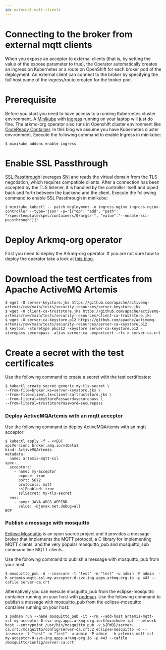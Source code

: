 ```yaml
---
id: external-mqtt-clients
---
```


# Connecting to the broker from external mqtt clients

When you expose an acceptor to external clients (that is, by setting the value of the expose parameter to true), the Operator automatically creates an ingress on Kubernetes or a route on OpenShift for each broker pod of the deployment. An external client can connect to the broker by specifying the full host name of the ingress/route created for the broker pod.

# Prerequisite
Before you start you need to have access to a running Kubernetes cluster environment. A [Minikube](https://minikube.sigs.k8s.io/docs/start/) with [Ingress](https://kubernetes.io/docs/tasks/access-application-cluster/ingress-minikube/) running on your laptop will just do fine. The arkmq-org operator also runs in Openshift cluster environment like [CodeReady Container](https://developers.redhat.com/products/codeready-containers/overview). In this blog we assume you have Kubernetes cluster environment. Execute the following command to enable Ingress in minikube:

```shell script
$ minikube addons enable ingress
```

# Enable SSL Passthrough
[SSL Passthrough](https://kubernetes.github.io/ingress-nginx/user-guide/tls/) leverages [SNI](https://en.wikipedia.org/wiki/Server_Name_Indication) and reads the virtual domain from the TLS negotiation, which requires compatible clients. After a connection has been accepted by the TLS listener, it is handled by the controller itself and piped back and forth between the backend and the client. Execute the following command to enable SSL Passthrough in minikube:

```shell script
$ minikube kubectl -- patch deployment -n ingress-nginx ingress-nginx-controller --type='json' -p='[{"op": "add", "path": "/spec/template/spec/containers/0/args/-", "value":"--enable-ssl-passthrough"}]'
```

# Deploy Arkmq-org operator
First you need to deploy the Arkmq-org operator.
If you are not sure how to deploy the operator take a look at [this blog](/docs/tutorials/using-operator.md).

# Download the test certficates from Apache ActiveMQ Artemis
```shell script
$ wget -O server-keystore.jks https://github.com/apache/activemq-artemis/raw/main/tests/security-resources/server-keystore.jks
$ wget -O client-ca-truststore.jks https://github.com/apache/activemq-artemis/raw/main/tests/security-resources/client-ca-truststore.jks
$ wget -O server-ca-keystore.p12 https://github.com/apache/activemq-artemis/raw/main/tests/security-resources/server-ca-keystore.p12
$ keytool -storetype pkcs12 -keystore server-ca-keystore.p12 -storepass securepass -alias server-ca -exportcert -rfc > server-ca.crt
```

# Create a secret with the test certificates
Use the following command to create a secret with the test certificates:
```shell script
$ kubectl create secret generic my-tls-secret \
--from-file=broker.ks=server-keystore.jks \
--from-file=client.ts=client-ca-truststore.jks \
--from-literal=keyStorePassword=securepass \
--from-literal=trustStorePassword=securepass
```

### Deploy ActiveMQArtemis with an mqtt acceptor
Use the following command to deploy ActiveMQArtemis with an mqtt acceptor:
```shell script
$ kubectl apply -f - <<EOF
apiVersion: broker.amq.io/v1beta1
kind: ActiveMQArtemis
metadata:
  name: artemis-mqtt-ssl
spec:
  acceptors:
    - name: my-acceptor
      expose: true
      port: 5672
      protocols: mqtt
      sslEnabled: true
      sslSecret: my-tls-secret
  env:
    - name: JAVA_ARGS_APPEND
      value: -Djavax.net.debug=all
EOF
```

### Publish a message with mosquitto
[Eclipse Mosquitto](https://mosquitto.org/) is an open source project and it provides a message broker that implements the MQTT protocol, a C library for implementing MQTT clients, and the very popular mosquitto_pub and mosquitto_sub command line MQTT clients.

Use the following command to publish a message with mosquitto_pub from your host:
```shell script
$ mosquitto_pub -d --insecure -t "test" -m "test" -u admin -P admin  -h artemis-mqtt-ssl-my-acceptor-0-svc-ing.apps.arkmq-org.io -p 443 --cafile server-ca.crt
```

Alternatively you can execute mosquitto_pub from the eclipse-mosquitto container running on your host with [podman](https://podman.io/). Use the following command to publish a message with mosquitto_pub from the eclipse-mosquitto container running on your host:
```shell script
$ podman run --name mosquitto_pub -it --rm --add-host artemis-mqtt-ssl-my-acceptor-0-svc-ing.apps.arkmq-org.io:$(minikube ip) --network host --entrypoint /usr/bin/mosquitto_pub -v ${PWD}/server-ca.crt:/mosquitto/config/server-ca.crt:Z eclipse-mosquitto -d --insecure -t "test" -m "test" -u admin -P admin  -h artemis-mqtt-ssl-my-acceptor-0-svc-ing.apps.arkmq-org.io -p 443 --cafile /mosquitto/config/server-ca.crt
```
